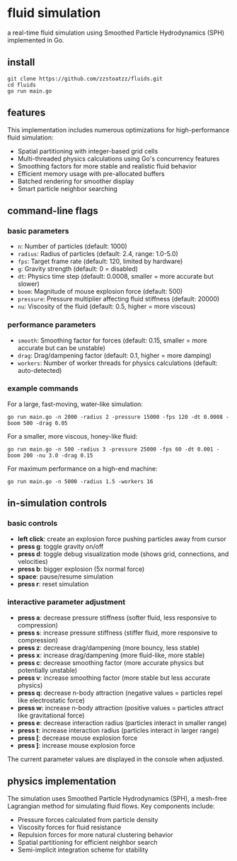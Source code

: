 # fluid simulation

a real-time fluid simulation using Smoothed Particle Hydrodynamics (SPH) implemented in Go.

## install

```console
git clone https://github.com/zzstoatzz/fluids.git
cd fluids
go run main.go
```

## features

This implementation includes numerous optimizations for high-performance fluid simulation:

- Spatial partitioning with integer-based grid cells
- Multi-threaded physics calculations using Go's concurrency features
- Smoothing factors for more stable and realistic fluid behavior
- Efficient memory usage with pre-allocated buffers
- Batched rendering for smoother display
- Smart particle neighbor searching

## command-line flags

### basic parameters
- `n`: Number of particles (default: 1000)
- `radius`: Radius of particles (default: 2.4, range: 1.0-5.0)
- `fps`: Target frame rate (default: 120, limited by hardware)
- `g`: Gravity strength (default: 0 = disabled)
- `dt`: Physics time step (default: 0.0008, smaller = more accurate but slower)
- `boom`: Magnitude of mouse explosion force (default: 500)
- `pressure`: Pressure multiplier affecting fluid stiffness (default: 20000)
- `nu`: Viscosity of the fluid (default: 0.5, higher = more viscous)

### performance parameters
- `smooth`: Smoothing factor for forces (default: 0.15, smaller = more accurate but can be unstable)
- `drag`: Drag/dampening factor (default: 0.1, higher = more damping)
- `workers`: Number of worker threads for physics calculations (default: auto-detected)

### example commands

For a large, fast-moving, water-like simulation:
```console
go run main.go -n 2000 -radius 2 -pressure 15000 -fps 120 -dt 0.0008 -boom 500 -drag 0.05
```

For a smaller, more viscous, honey-like fluid:
```console
go run main.go -n 500 -radius 3 -pressure 25000 -fps 60 -dt 0.001 -boom 200 -nu 3.0 -drag 0.15
```

For maximum performance on a high-end machine:
```console
go run main.go -n 5000 -radius 1.5 -workers 16
```

## in-simulation controls

### basic controls
- **left click**: create an explosion force pushing particles away from cursor
- **press g**: toggle gravity on/off
- **press d**: toggle debug visualization mode (shows grid, connections, and velocities)
- **press b**: bigger explosion (5x normal force)
- **space**: pause/resume simulation
- **press r**: reset simulation

### interactive parameter adjustment
- **press a**: decrease pressure stiffness (softer fluid, less responsive to compression)
- **press s**: increase pressure stiffness (stiffer fluid, more responsive to compression)
- **press z**: decrease drag/dampening (more bouncy, less stable)
- **press x**: increase drag/dampening (more fluid-like, more stable)
- **press c**: decrease smoothing factor (more accurate physics but potentially unstable)
- **press v**: increase smoothing factor (more stable but less accurate physics)
- **press q**: decrease n-body attraction (negative values = particles repel like electrostatic force)
- **press w**: increase n-body attraction (positive values = particles attract like gravitational force)
- **press e**: decrease interaction radius (particles interact in smaller range)
- **press t**: increase interaction radius (particles interact in larger range)
- **press [**: decrease mouse explosion force
- **press ]**: increase mouse explosion force

The current parameter values are displayed in the console when adjusted.

## physics implementation

The simulation uses Smoothed Particle Hydrodynamics (SPH), a mesh-free Lagrangian method for simulating fluid flows. Key components include:

- Pressure forces calculated from particle density
- Viscosity forces for fluid resistance
- Repulsion forces for more natural clustering behavior
- Spatial partitioning for efficient neighbor search
- Semi-implicit integration scheme for stability